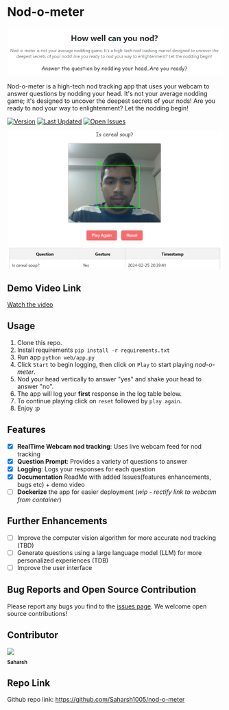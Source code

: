 # Nod-o-meter
![Cover](./docs/app_cover.png)

Nod-o-meter is a high-tech nod tracking app that uses your webcam to answer questions by nodding your head. It's not your average nodding game; it's designed to uncover the deepest secrets of your nods! Are you ready to nod your way to enlightenment? Let the nodding begin!

[![Version](https://img.shields.io/badge/Version-1.0.0-blue.svg)](https://your-repo/releases/tag/your-version)
[![Last Updated](https://img.shields.io/badge/Last%20Updated-February%2025%2C%202024-green.svg)](https://your-repo/commits/master)
[![Open Issues](https://img.shields.io/github/issues-raw/your-username/your-repo?color=orange&label=Open%20Issues)](https://github.com/Saharsh1005/human_nod/issues)

![Web App Image](./docs/web_app_image.png)
## Demo Video Link

[Watch the video](https://youtu.be/3vlDae7At5Q)

## Usage

1. Clone this repo.
2. Install requirements `pip install -r requirements.txt`
3. Run app `python web/app.py`
4. Click `Start` to begin logging, then click on `Play` to start playing *nod-o-meter*.
5. Nod your head vertically to answer "yes" and shake your head to answer "no".
6. The app will log your **first** response in the log table below. 
7. To continue playing click on `reset` followed by `play again`.
8. Enjoy :p

## Features

-  [x] **RealTime Webcam nod tracking**: Uses live webcam feed for nod tracking
-  [x] **Question Prompt**: Provides a variety of questions to answer
-  [x] **Logging**: Logs your responses for each question
-  [x] **Documentation** ReadMe with added Issues(features enhancements, bugs etc) + demo video
-  [ ] **Dockerize** the app for easier deployment (*wip - rectify link to webcam from container*)

## Further Enhancements

* [ ] Improve the computer vision algorithm for more accurate nod tracking (TBD)
* [ ] Generate questions using a large language model (LLM) for more personalized experiences (TDB)
* [ ] Improve the user interface

## Bug Reports and Open Source Contribution

Please report any bugs you find to the [issues page](https://github.com/Saharsh1005/human_nod/issues). We welcome open source contributions!

## Contributor
[<img src="https://github.com/saharsh1005.png" width="100px;"/><br /><sub><b>Saharsh</b></sub>](https://github.com/saharsh1005)

## Repo Link
Github repo link: https://github.com/Saharsh1005/nod-o-meter
